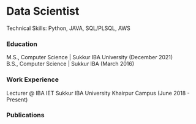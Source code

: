 # Data Scientist
Technical Skills: Python, JAVA, SQL/PLSQL, AWS 

### Education

M.S., Computer Science | Sukkur IBA University (December 2021)
<br>
B.S., Computer Science | Sukkur IBA (March 2016)
### Work Experience

Lecturer @ IBA IET Sukkur IBA University Khairpur Campus (June 2018 - Present)

### Publications

